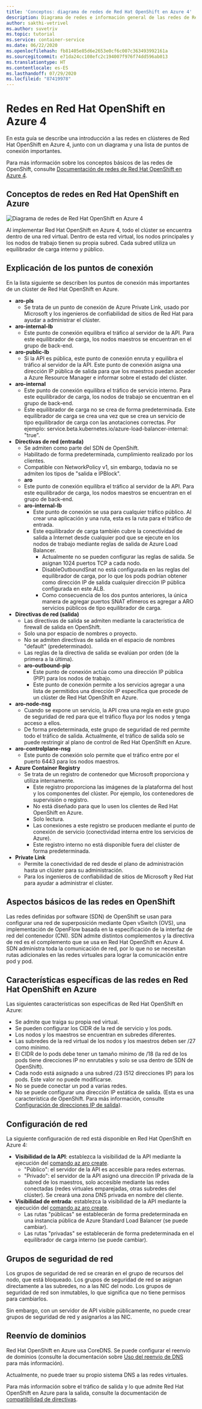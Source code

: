 ```yaml
---
title: 'Conceptos: diagrama de redes de Red Hat OpenShift en Azure 4'
description: Diagrama de redes e información general de las redes de Red Hat OpenShift en Azure
author: sakthi-vetrivel
ms.author: suvetriv
ms.topic: tutorial
ms.service: container-service
ms.date: 06/22/2020
ms.openlocfilehash: fb81405e85d6e2653e0cf6c007c363493992161a
ms.sourcegitcommit: e71da24cc108efc2c194007f976f74dd596ab013
ms.translationtype: HT
ms.contentlocale: es-ES
ms.lasthandoff: 07/29/2020
ms.locfileid: "87419978"
---
```

# <a name="networking-in-azure-red-hat-on-openshift-4"></a>Redes en Red Hat OpenShift en Azure 4

En esta guía se describe una introducción a las redes en clústeres de Red Hat OpenShift en Azure 4, junto con un diagrama y una lista de puntos de conexión importantes.

Para más información sobre los conceptos básicos de las redes de OpenShift, consulte [Documentación de redes de Red Hat OpenShift en Azure 4](https://docs.openshift.com/aro/4/networking/understanding-networking.html).

## <a name="networking-concepts-in-azure-red-hat-openshift"></a>Conceptos de redes en Red Hat OpenShift en Azure

![Diagrama de redes de Red Hat OpenShift en Azure 4](./media/concepts-networking/aro4-networking-diagram.png)

Al implementar Red Hat OpenShift en Azure 4, todo el clúster se encuentra dentro de una red virtual. Dentro de esta red virtual, los nodos principales y los nodos de trabajo tienen su propia subred. Cada subred utiliza un equilibrador de carga interno y público.

## <a name="explanation-of-endpoints"></a>Explicación de los puntos de conexión

En la lista siguiente se describen los puntos de conexión más importantes de un clúster de Red Hat OpenShift en Azure.

* **aro-pls**
    * Se trata de un punto de conexión de Azure Private Link, usado por Microsoft y los ingenieros de confiabilidad de sitios de Red Hat para ayudar a administrar el clúster.
* **aro-internal-lb**
    * Este punto de conexión equilibra el tráfico al servidor de la API. Para este equilibrador de carga, los nodos maestros se encuentran en el grupo de back-end.
* **aro-public-lb**
    * Si la API es pública, este punto de conexión enruta y equilibra el tráfico al servidor de la API. Este punto de conexión asigna una dirección IP pública de salida para que los maestros puedan acceder a Azure Resource Manager e informar sobre el estado del clúster.
* **aro-internal**
    * Este punto de conexión equilibra el tráfico de servicio interno. Para este equilibrador de carga, los nodos de trabajo se encuentran en el grupo de back-end.
    * Este equilibrador de carga no se crea de forma predeterminada. Este equilibrador de carga se crea una vez que se crea un servicio de tipo equilibrador de carga con las anotaciones correctas. Por ejemplo: service.beta.kubernetes.io/azure-load-balancer-internal: "true".
* **Directivas de red (entrada)**
    * Se admiten como parte del SDN de OpenShift.
    * Habilitado de forma predeterminada, cumplimiento realizado por los clientes.
    * Compatible con NetworkPolicy v1, sin embargo, todavía no se admiten los tipos de "salida e IPBlock".
    * **aro**
    * Este punto de conexión equilibra el tráfico al servidor de la API. Para este equilibrador de carga, los nodos maestros se encuentran en el grupo de back-end.
  * **aro-internal-lb**
    * Este punto de conexión se usa para cualquier tráfico público. Al crear una aplicación y una ruta, esta es la ruta para el tráfico de entrada.
    * Este equilibrador de carga también cubre la conectividad de salida a Internet desde cualquier pod que se ejecute en los nodos de trabajo mediante reglas de salida de Azure Load Balancer.
        * Actualmente no se pueden configurar las reglas de salida. Se asignan 1024 puertos TCP a cada nodo.
        * DisableOutboundSnat no está configurada en las reglas del equilibrador de carga, por lo que los pods podrían obtener como dirección IP de salida cualquier dirección IP pública configurada en este ALB.
        * Como consecuencia de los dos puntos anteriores, la única manera de agregar puertos SNAT efímeros es agregar a ARO servicios públicos de tipo equilibrador de carga.
* **Directivas de red (salida)**
    * Las directivas de salida se admiten mediante la característica de firewall de salida en OpenShift.
    * Solo una por espacio de nombres o proyecto.
    * No se admiten directivas de salida en el espacio de nombres "default" (predeterminado).
    * Las reglas de la directiva de salida se evalúan por orden (de la primera a la última).
    * **aro-outbound-pip**
        * Este punto de conexión actúa como una dirección IP pública (PIP) para los nodos de trabajo.
        * Este punto de conexión permite a los servicios agregar a una lista de permitidos una dirección IP específica que procede de un clúster de Red Hat OpenShift en Azure.
* **aro-node-nsg**
    * Cuando se expone un servicio, la API crea una regla en este grupo de seguridad de red para que el tráfico fluya por los nodos y tenga acceso a ellos.
    * De forma predeterminada, este grupo de seguridad de red permite todo el tráfico de salida. Actualmente, el tráfico de salida solo se puede restringir al plano de control de Red Hat OpenShift en Azure.
* **aro-controlplane-nsg**
    * Este punto de conexión solo permite que el tráfico entre por el puerto 6443 para los nodos maestros.
* **Azure Container Registry**
    * Se trata de un registro de contenedor que Microsoft proporciona y utiliza internamente.
        * Este registro proporciona las imágenes de la plataforma del host y los componentes del clúster. Por ejemplo, los contenedores de supervisión o registro.
        * No está diseñado para que lo usen los clientes de Red Hat OpenShift en Azure.  
        * Solo lectura.
        * Las conexiones a este registro se producen mediante el punto de conexión de servicio (conectividad interna entre los servicios de Azure).
        * Este registro interno no está disponible fuera del clúster de forma predeterminada.
* **Private Link**
    * Permite la conectividad de red desde el plano de administración hasta un clúster para su administración.
    * Para los ingenieros de confiabilidad de sitios de Microsoft y Red Hat para ayudar a administrar el clúster.

## <a name="networking-basics-in-openshift"></a>Aspectos básicos de las redes en OpenShift

Las redes definidas por software (SDN) de OpenShift se usan para configurar una red de superposición mediante Open vSwitch (OVS), una implementación de OpenFlow basada en la especificación de la interfaz de red del contenedor (CNI). SDN admite distintos complementos y la directiva de red es el complemento que se usa en Red Hat OpenShift en Azure 4. SDN administra toda la comunicación de red, por lo que no se necesitan rutas adicionales en las redes virtuales para lograr la comunicación entre pod y pod.

## <a name="azure-red-hat-openshift-networking-specifics"></a>Características específicas de las redes en Red Hat OpenShift en Azure

Las siguientes características son específicas de Red Hat OpenShift en Azure:
* Se admite que traiga su propia red virtual.
* Se pueden configurar los CIDR de la red de servicio y los pods.
* Los nodos y los maestros se encuentran en subredes diferentes.
* Las subredes de la red virtual de los nodos y los maestros deben ser /27 como mínimo.
* El CIDR de lo pods debe tener un tamaño mínimo de /18 (la red de los pods tiene direcciones IP no enrutables y solo se usa dentro de SDN de OpenShift).
* Cada nodo está asignado a una subred /23 (512 direcciones IP) para los pods. Este valor no puede modificarse.
* No se puede conectar un pod a varias redes.
* No se puede configurar una dirección IP estática de salida. (Esta es una característica de OpenShift. Para más información, consulte [Configuración de direcciones IP de salida](https://docs.openshift.com/aro/4/networking/openshift_sdn/assigning-egress-ips.html)).

## <a name="network-settings"></a>Configuración de red

La siguiente configuración de red está disponible en Red Hat OpenShift en Azure 4:

* **Visibilidad de la API**: establezca la visibilidad de la API mediante la ejecución del [comando az aro create](tutorial-create-cluster.md#create-the-cluster).
    * "Público": el servidor de la API es accesible para redes externas.
    * "Privado": el servidor de la API asignó una dirección IP privada de la subred de los maestros, solo accesible mediante las redes conectadas (redes virtuales emparejadas, otras subredes del clúster). Se creará una zona DNS privada en nombre del cliente.
* **Visibilidad de entrada**: establezca la visibilidad de la API mediante la ejecución del [comando az aro create](tutorial-create-cluster.md#create-the-cluster).
    * Las rutas "públicas" se establecerán de forma predeterminada en una instancia pública de Azure Standard Load Balancer (se puede cambiar).
    * Las rutas "privadas" se establecerán de forma predeterminada en el equilibrador de carga interno (se puede cambiar).

## <a name="network-security-groups"></a>Grupos de seguridad de red
Los grupos de seguridad de red se crearán en el grupo de recursos del nodo, que está bloqueado. Los grupos de seguridad de red se asignan directamente a las subredes, no a las NIC del nodo. Los grupos de seguridad de red son inmutables, lo que significa que no tiene permisos para cambiarlos. 

Sin embargo, con un servidor de API visible públicamente, no puede crear grupos de seguridad de red y asignarlos a las NIC.

## <a name="domain-forwarding"></a>Reenvío de dominios
Red Hat OpenShift en Azure usa CoreDNS. Se puede configurar el reenvío de dominios (consulte la documentación sobre [Uso del reenvío de DNS](https://docs.openshift.com/aro/4/networking/dns-operator.html#nw-dns-forward_dns-operator) para más información).

Actualmente, no puede traer su propio sistema DNS a las redes virtuales.


Para más información sobre el tráfico de salida y lo que admite Red Hat OpenShift en Azure para la salida, consulte la documentación de [compatibilidad de directivas](support-policies-v4.md).
